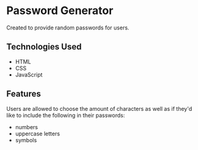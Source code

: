 # Password Generator
Created to provide random passwords for users.

## Technologies Used
- HTML
- CSS
- JavaScript

## Features
Users are allowed to choose the amount of characters as well as if they'd like to include the following in their passwords:
- numbers
- uppercase letters
- symbols
